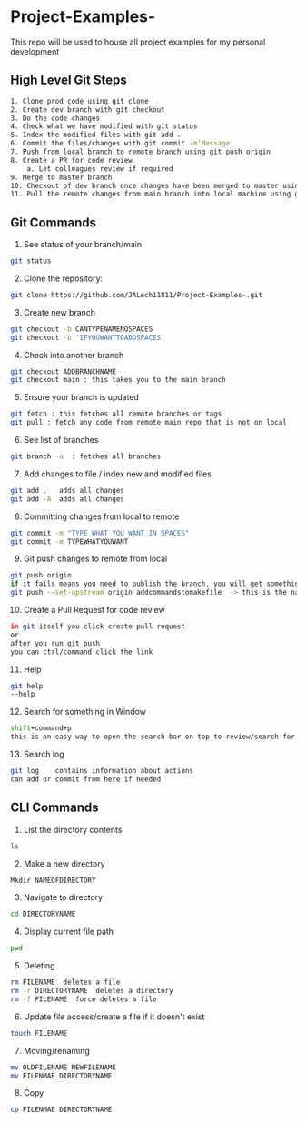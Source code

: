 # Project-Examples-
This repo will be used to house all project examples for my personal development


## High Level Git Steps
```bash
1. Clone prod code using git clone
2. Create dev branch with git checkout
3. Do the code changes
4. Check what we have modified with git status
5. Index the modified files with git add .
6. Commit the files/changes with git commit -m’Message’
7. Push from local branch to remote branch using git push origin
8. Create a PR for code review
    a. Let colleagues review if required
9. Merge to master branch
10. Checkout of dev branch once changes have been merged to master using git checkout main
11. Pull the remote changes from main branch into local machine using git pull on main branch
```

## Git Commands

1. See status of your branch/main
```bash
git status
```

2. Clone the repository:
```bash
git clone https://github.com/JALech11811/Project-Examples-.git
```

3. Create new branch
```bash
git checkout -b CANTYPENAMENOSPACES
git checkout -b 'IFYOUWANTTOADDSPACES'
```

4. Check into another branch
```bash
git checkout ADDBRANCHNAME
git checkout main : this takes you to the main branch
```

5. Ensure your branch is updated
```bash
git fetch : this fetches all remote branches or tags
git pull : fetch any code from remote main repo that is not on local
```

6. See list of branches
```bash
git branch -a  : fetches all branches
```

7. Add changes to file / index new and modified files
```bash
git add .   adds all changes
git add -A  adds all changes
```

8. Committing changes from local to remote
```bash
git commit -m "TYPE WHAT YOU WANT IN SPACES"
git commit -m TYPEWHATYOUWANT

```

9. Git push changes to remote from local
```bash
git push origin
if it fails means you need to publish the branch, you will get something like this
git push --set-upstream origin addcommandstomakefile  -> this is the name of the branch
```

10. Create a Pull Request for code review
```bash
in git itself you click create pull request
or
after you run git push
you can ctrl/command click the link
```

11. Help
```bash
git help
--help
```

12. Search for something in Window
```bash
shift+command+p
this is an easy way to open the search bar on top to review/search for something
```

13. Search log
```bash
git log    contains information about actions
can add or commit from here if needed
```


## CLI Commands

1. List the directory contents
```bash
ls
```

2. Make a new directory
```bash
Mkdir NAMEOFDIRECTORY
```

3. Navigate to directory
```bash
cd DIRECTORYNAME
```

4. Display current file path
```bash
pwd
```

5. Deleting
```bash
rm FILENAME  deletes a file
rm -r DIRECTORYNAME  deletes a directory
rm -f FILENAME  force deletes a file
```

6. Update file access/create a file if it doesn't exist
```bash
touch FILENAME
```

7. Moving/renaming
```bash
mv OLDFILENAME NEWFILENAME
mv FILENMAE DIRECTORYNAME
```

8. Copy
```bash
cp FILENMAE DIRECTORYNAME
```
